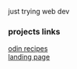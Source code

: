 just trying web dev

### projects links

[comment]: [odin-recipes](https://sxpphickat.github.io/odin-projects/odin-recipes/)

<a href="https://sxpphickat.github.io/odin-projects/odin-recipes/" target="_blank">odin recipes</a>
<br>
<a href="https://sxpphickat.github.io/odin-projects/landing-page/" target="_blank">landing page</a>

